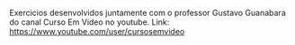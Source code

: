 Exercicios desenvolvidos juntamente com o professor Gustavo Guanabara do canal Curso Em Video no youtube.
Link: https://www.youtube.com/user/cursosemvideo
